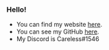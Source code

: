 ### Hello!

- You can find my website [here](http://carelesshippo.github.io).
- You can see my GitHub [here](https://github.com/carelesshippo).
- My Discord is Careless#1546

<!--
**carelesshippo/carelesshippo** is a ✨ _special_ ✨ repository because its `README.md` (this file) appears on your GitHub profile.

Here are some ideas to get you started:

- 🔭 I’m currently working on ...
- 🌱 I’m currently learning ...
- 👯 I’m looking to collaborate on ...
- 🤔 I’m looking for help with ...
- 💬 Ask me about ...
- 📫 How to reach me: ...
- 😄 Pronouns: ...
- ⚡ Fun fact: ...
-->
